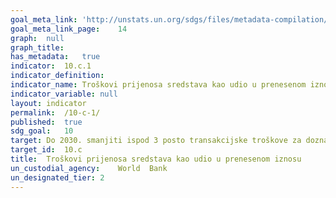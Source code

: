 ```yaml
---	
goal_meta_link:	'http://unstats.un.org/sdgs/files/metadata-compilation/Metadata-Goal-10.pdf'
goal_meta_link_page:	14
graph:	null
graph_title:	
has_metadata:	true
indicator:	10.c.1
indicator_definition:	
indicator_name:	Troškovi prijenosa sredstava kao udio u prenesenom iznosu
indicator_variable:	null
layout:	indicator
permalink:	/10-c-1/
published:	true  
sdg_goal:	10
target:	Do 2030. smanjiti ispod 3 posto transakcijske troškove za doznake koje izvršavaju migranti i ukloniti puteve za izvršavanje doznaka čiji su troškovi veći od 5 posto
target_id:	10.c
title:	Troškovi prijenosa sredstava kao udio u prenesenom iznosu
un_custodial_agency:	World  Bank
un_designated_tier:	2
---	
```

